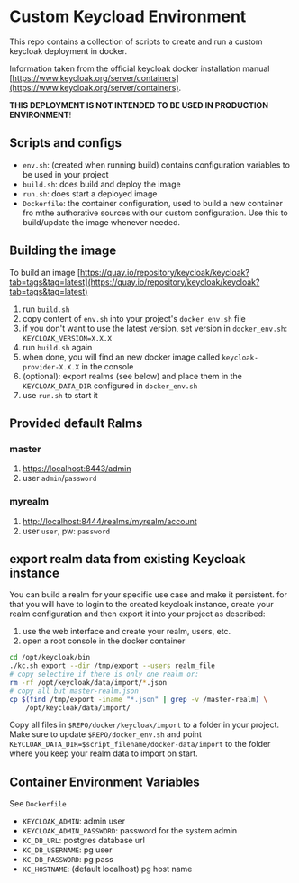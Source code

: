 # Custom Keycload Environment 

This repo contains a collection of scripts to create and run a custom keycloak
deployment in docker.

Information taken from the official keycloak docker installation manual
[https://www.keycloak.org/server/containers](https://www.keycloak.org/server/containers).

**THIS DEPLOYMENT IS NOT INTENDED TO BE USED IN PRODUCTION ENVIRONMENT**!

## Scripts and configs

- `env.sh`: (created when running build) contains configuration variables to be used in your project
- `build.sh`: does build and deploy the image
- `run.sh`: does start a deployed image
- `Dockerfile`: the container configuration, used to build a new container fro mthe authorative sources with our custom configuration. Use this to build/update the image whenever needed.

## Building the image

To build an image [https://quay.io/repository/keycloak/keycloak?tab=tags&tag=latest](https://quay.io/repository/keycloak/keycloak?tab=tags&tag=latest)

1. run `build.sh`
2. copy content of `env.sh` into your project's `docker_env.sh` file
3. if you don't want to use the latest version, set version in `docker_env.sh`: `KEYCLOAK_VERSION=X.X.X`
4. run `build.sh` again
5. when done, you will find an new docker image called `keycloak-provider-X.X.X` in the console
6. (optional): export realms (see below) and place them in the `KEYCLOAK_DATA_DIR` configured in `docker_env.sh`
7. use `run.sh` to start it

## Provided default Ralms

### master

1. [https://localhost:8443/admin](https://localhost:8443/admin)
2. user `admin`/`password`


### myrealm

1. [http://localhost:8444/realms/myrealm/account](http://localhost:8444/realms/myrealm/account)
2. user `user`, pw: `password`

## export realm data from existing Keycloak instance

You can build a realm for your specific use case and make it persistent.
for that you will have to login to the created keycloak instance, create your realm configuration and then export it into your project as described:

1. use the web interface and create your realm, users, etc.
2. open a root console in the docker container

```bash
cd /opt/keycloak/bin
./kc.sh export --dir /tmp/export --users realm_file
# copy selective if there is only one realm or:
rm -rf /opt/keycloak/data/import/*.json
# copy all but master-realm.json
cp $(find /tmp/export -iname "*.json" | grep -v /master-realm) \
    /opt/keycloak/data/import/
```

Copy all files in `$REPO/docker/keycloak/import` to a folder in your 
project. Make sure to update `$REPO/docker_env.sh` and point
`KEYCLOAK_DATA_DIR=$script_filename/docker-data/import` to the folder 
where you keep your realm data to import on start.

## Container Environment Variables

See `Dockerfile`

- `KEYCLOAK_ADMIN`: admin user
- `KEYCLOAK_ADMIN_PASSWORD`: password for the system admin
- `KC_DB_URL`: postgres database url
- `KC_DB_USERNAME`: pg user
- `KC_DB_PASSWORD`: pg pass
- `KC_HOSTNAME`: (default localhost) pg host name

